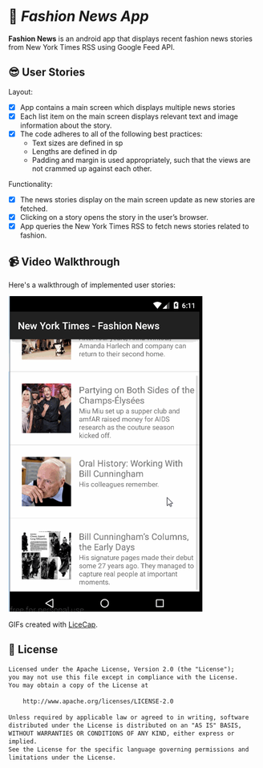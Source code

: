 # :iphone: *Fashion News App*  

**Fashion News** is an android app that displays recent fashion news stories from New York Times RSS using Google Feed API. 

## :sunglasses: User Stories

Layout:

* [x] App contains a main screen which displays multiple news stories
* [x] Each list item on the main screen displays relevant text and image information about the story.
* [x] The code adheres to all of the following best practices:
  * Text sizes are defined in sp
  * Lengths are defined in dp
  * Padding and margin is used appropriately, such that the views are not crammed up against each other.

Functionality:

* [x] The news stories display on the main screen update as new stories are fetched.
* [x] Clicking on a story opens the story in the user’s browser.
* [x] App queries the New York Times RSS to fetch news stories related to fashion.

## :video_camera: Video Walkthrough 

Here's a walkthrough of implemented user stories:

<img src='https://raw.githubusercontent.com/IsabelPalomar/android-news-app/24003c8db662eeadb01ebe5d9db0ba52fd614d6c/NewsApp.gif' title='Video Walkthrough' width='' alt='Video Walkthrough' />

GIFs created with [LiceCap](http://www.cockos.com/licecap/).


## :information_desk_person: License


    Licensed under the Apache License, Version 2.0 (the "License");
    you may not use this file except in compliance with the License.
    You may obtain a copy of the License at

        http://www.apache.org/licenses/LICENSE-2.0

    Unless required by applicable law or agreed to in writing, software
    distributed under the License is distributed on an "AS IS" BASIS,
    WITHOUT WARRANTIES OR CONDITIONS OF ANY KIND, either express or implied.
    See the License for the specific language governing permissions and
    limitations under the License.
